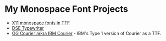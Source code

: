 # My Monospace Font Projects

-   [X11 monospace fonts in TTF](https://github.com/dse/x11-monospace-fonts-ttf)
-   [DSE Typewriter](https://github.com/dse/dse-typewriter-font)
-   [OG Courier a/k/a IBM Courier](https://github.com/dse/ibm-courier) - IBM's Type 1 version of Courier as a TTF.
